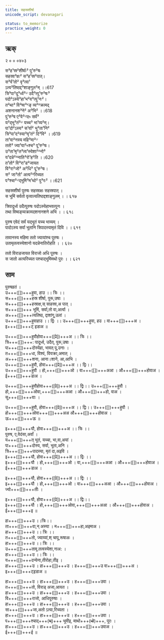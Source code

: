 ```yaml
---
title: सहस्रशीर्षा
unicode_script: devanagari

status: to_memorize
practice_weight: 0
---
```


## ऋक्
२ ० ० ०४०३  

स³ह¹स्र²शीर्षाः³ पु¹रु²षः  
सहस्रा³क्षः² स³ह¹स्र²पात्।  
स³र्व¹तो² वृ³त्वा¹  
ऽत्य²तिष्ठद्द³शाङ्गुल²म् ।।617  
त्रि³पा²दू³र्ध्व²ᵁ उदै³त्पु¹रु²षः³  
पदो²ऽस्ये³हा¹भ²व³त्पु¹नः²।  
त²था³ वि²ष्व³ᴷङ् व्य²ᴿक्रामद्  
अशनानश³ने² अ³भि² ।।618  
पु¹रु²ष ए³वे²ᵁदᳱ सर्वं³  
य²द्भू³तं²ᵁ यच्च³ भा¹व्य²म्।  
पा¹दो²ऽस्य³ स¹र्वा² भू³ता¹नि²  
त्रि³पा¹द²स्या³मृ¹तं² दि³वि² ।।619  
ता¹वा²नस्य महि³मा²ᵁ  
ततो³ ज्या¹या²ᳱश्च³ पू¹रु²षः।  
उ³ता¹मृ²त³त्व¹स्येशा²ᴿनो³  
य¹दन्ने²ᴿनाति³रो¹ह²ति ।।620  
त¹तो² वि³रा¹ड²जायत  
वि³रा²जो³ अ²धि³ पू¹रु²षः।  
स² जा³तो¹ अत्य²ᴿरिच्यत  
प³श्चा²ᵁद्भूमि³म¹थो² पु³रः² ।।621

सहस्रशीर्षा पुरुषः सहस्राक्षः सहस्रपात् ।  
स भूमिं सर्वतो वृत्वात्यतिष्ठद्दशाङ्गुलम्  । । ६१७  

त्रिपादूर्ध्व उदैत्पुरुषः पदोऽस्येहाभवत्पुनः  ।  
तथा विष्वङ्व्यक्रामदशनानशने अभि  । । ६१८  

पुरुष एवेदं सर्वं यद्भूतं यच्च भाव्यम्  ।  
पादोऽस्य सर्वा भूतानि त्रिपादस्यामृतं दिवि  । । ६१९

तावानस्य महिमा ततो ज्यायांश्च पूरुषः  ।  
उतामृतत्वस्येशानो यदन्नेनातिरोहति  । । ६२०

ततो विराडजायत विराजो अधि पूरुषः  ।  
 स जातो अत्यरिच्यत पश्चाद्भूमिमथो पुरः  । । ६२१


## साम
<div class="audioEmbed"  caption="रामानुजार्यः 1974 " src="https://archive.org/download/jaiminIya-sAma-gAna-paravastu-tradition-rAmAnuja/sahasra-shIrShA.mp3"></div>
<div class="audioEmbed"  caption="गोपालार्यः 2015  " src="https://archive.org/download/jaiminIya-sAma-gAna-paravastu-tradition-gopAla-2015/sahasra-shIrShA.mp3"></div>

पुरुषव्रतं ।  
उ+++([])+++हुवा, हाउ ।। त्रिः ।।  
स+++([])+++हस्र शीर्षा, पुरू,उषाः  ।  
स+++([])+++हस्राक्ष,स् साहस्रा,अ पात् ।  
स+++([])+++ भूमिं, सर्वा,तो वा,अर्त्वा ।  
अ+++([])+++त्यतिष्ठ, द्दाशांगू,उलां ।  
उ+++([])+++हुवाहाउ ।। द्विः ।। उ+++([])+++हुवा, हउ । वा+++([])+++अ ।  
इ+++([])+++ट् इडाअ ॥


उ+++([])+++हुवौहोवा+++([प्रे])+++अ ।। त्रिः ।।  
त्रि+++([])+++: पादूर्ध्व, उदैत्, पुरू,उषाः ।  
पा+++([])+++दोस्येहा, भावत् पू,उनाः ।  
त+++([])+++धा, विश्वं, वियक्रा,अमात् ।  
अ+++([])+++शना, आना।शाने, आ,आभि ।  
उ+++([])+++हुवौ, होवा+++([प्रे])+++अ ।। द्विः।।  
उ+++([])+++हुवौ । हो,+++([])+++ओ । वा+++([])+++अआ । औ+++([])+++होवाअ ।  
ई+++([])+++डाअ ।

उ+++([])+++हुवौहोवा+++([प्रे])+++अ ।। द्विः।। उ+++([])+++हुवौ ।  
हो,+++([])+++ओवा,+++([])+++अआ । औ+++([])+++हो, वाअ ।  
सू+++([])+++वाः ।  

उ+++([])+++हुवौ, होवा+++([प्रे])+++अ ।। द्विः।। उ+++([])+++हुवौ ।   
हो+++([])+++ओवा+++([])+++अअ औ+++([])+++होवाअ ।  
ऊ+++([])+++ऊ ॥

इ+++([])+++यौ, होवा+++([])+++अ ।। त्रिः ।।  
पुरुष, ए,वेदंसा,अर्वां ।  
य+++([])+++त् भूतं, यच्चा, भा,वा,अयां ।  
पा+++([])+++दोस्य, सर्वा, भूता,अनि ।  
त्रि+++([])+++पादस्या, मृतं दा,अइवि ।  
इ+++([])+++यौ, होवा+++([प्रे])+++अ ।। द्विः ।।  
इ+++([])+++यौ । हो,+++([])+++ओ । वा,+++([])+++अआ । औ+++([])+++होवाअ ।  
ई+++([])+++डाअ ।

इ+++([])+++यौ, होवा+++([प्रे])+++अ ।। द्विः ।।  
इ+++([])+++यौ । हो,+++([])+++ओ । वा+++([])+++अआ । औ+++([])+++होवाअ ।  
ज्यो+++([])+++तीः ।  

इ+++([])+++यौ, होवा+++([प्रे])+++अ ।। द्विः।।  
इ+++([])+++यौ । हो,+++([])+++ओवा,+++([])+++अआ । औ+++([])+++होवाअ ।  
ई+++([])+++इ ॥

हा+++([])+++उ ।।त्रिः।।  
ता+++([])+++वा,न् अस्या । म+++([])+++हा,अइमाअ ।  
हा+++([])+++उ ।। त्रिः ।।  
त+++([])+++तो, ज्याय्यां,श् चापू,रूषाअः  ।  
हा+++([])+++उ ।। त्रिः ।।  
उ+++([])+++तामृ,तत्वस्येशा,नाअ: ।  
हा+++([])+++उ ।। त्रिः ।।  
य+++([])+++दन्येना,तीरोहा,तीइ ।  
हा+++([])+++उ । हा+++([])+++उ । ह+++([])+++उ वा+++([])+++अ ।  
इ+++([])+++ट्इडाअ ॥


हा+++([])+++उ । हा+++([])+++उ । ह+++([])+++उवा ।  
त+++([])+++तो, विराड् अजा,आयत ।  
हा+++([])+++उ । हा+++([])+++उ । ह+++([])+++उवा ।  
वि+++([])+++राजो, आधिपूरुषाः ।  
हा+++([])+++उ । हा+++([])+++उ । ह+++([])+++उवा ।  
सा+++([])+++जा,अतो ऽत्या,रिच्यता ।  
हा+++([])+++उ । हा+++([])+++उ । ह+++([])+++उवा ।  
प+++([])+++श्चाद्+++(~~थ्~~)+++ भूमीइ, माथो+++(~~धो~~)+++, पूरः ।  
हा+++([])+++उ । हा+++([])+++उ । ह+++([])+++उवाअ ।  
ई+++([])+++ई ॥

